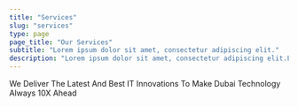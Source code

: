 ```yaml
---
title: "Services"
slug: "services"
type: page
page_title: "Our Services"
subtitle: "Lorem ipsum dolor sit amet, consectetur adipiscing elit."
description: "Lorem ipsum dolor sit amet, consectetur adipiscing elit.Lorem ipsum dolor sit amet, consectetur adipiscing elit."
---
```

We Deliver The Latest And Best IT Innovations To Make Dubai Technology Always 10X Ahead